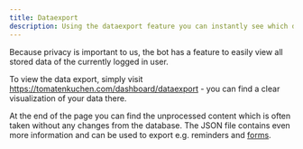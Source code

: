 ```yaml
---
title: Dataexport
description: Using the dataexport feature you can instantly see which data the bot has stored from you.
---
```


Because privacy is important to us, the bot has a feature to easily view all stored data of the currently logged in user.

To view the data export, simply visit https://tomatenkuchen.com/dashboard/dataexport - you can find a clear visualization of your data there.

At the end of the page you can find the unprocessed content which is often taken without any changes from the database.
The JSON file contains even more information and can be used to export e.g. reminders and [forms](/forms).
